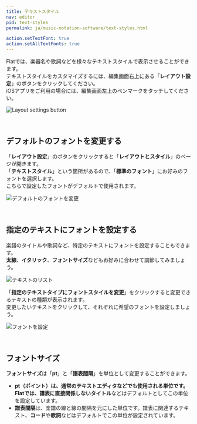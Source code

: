 ```yaml
---
title: テキストスタイル
nav: editor
pid: text-styles
permalink: ja/music-notation-software/text-styles.html

action.setTextFont: true
action.setAllTextFonts: true
---
```


Flatでは、楽器名や歌詞などを様々なテキストスタイルで表示させることができます。
<br>テキストスタイルをカスタマイズするには、編集画面右上にある「**レイアウト設定**」のボタンをクリックしてください。
<br>iOSアプリをご利用の場合には、編集画面左上のペンマークをタッチしてください。

![Layout settings button](/help/assets/img/editor/toolbar-print-layout.png)

<br>

## デフォルトのフォントを変更する

「**レイアウト設定**」のボタンをクリックすると「**レイアウトとスタイル**」のページが開きます。
<br>「**テキストスタイル**」という箇所があるので、「**標準のフォント**」にお好みのフォントを選択します。
<br>こちらで設定したフォントがデフォルトで使用されます。

![デフォルトのフォントを変更](/help/assets/img/editor-ja/text-font.gif)

<br>

## 指定のテキストにフォントを設定する

楽譜のタイトルや歌詞など、特定のテキストにフォントを設定することもできます。
<br>**太線**、**イタリック**、**フォントサイズ**などもお好みに合わせて調節してみましょう。

![テキストのリスト](/help/assets/img/editor-ja/text-font-specific-list.png)

「**指定のテキストタイプにフォントスタイルを変更**」をクリックすると変更できるテキストの種類が表示されます。
<br>変更したいテキストをクリックして、それぞれに希望のフォントを設定しましょう。

![フォントを設定](/help/assets/img/editor-ja/text-font-specific-config.png)

<br>

## フォントサイズ

**フォントサイズ**は「**pt**」と「**譜表間隔**」を単位として変更することができます。

* **pt（ポイント）**は、通常のテキストエディタなどでも使用される単位です。Flatでは、譜表に直接関係しない**タイトル**などはデフォルトとしてこの単位を設定しています。
* **譜表間隔**は、楽譜の線と線の間隔を元にした単位です。譜表に関連するテキスト、**コード**や**歌詞**などはデフォルトでこの単位が設定されています。

